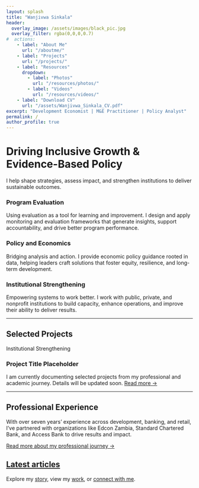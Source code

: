 ```yaml
---
layout: splash
title: "Wanjivwa Sinkala"
header:
  overlay_image: /assets/images/black_pic.jpg
  overlay_filter: rgba(0,0,0,0.7)
#  actions:
    - label: "About Me"
      url: "/aboutme/"
    - label: "Projects"
      url: "/projects/"
    - label: "Resources"
      dropdown:
        - label: "Photos"
          url: "/resources/photos/"
        - label: "Videos"
          url: "/resources/videos/"
    - label: "Download CV"
      url: "/assets/Wanjivwa_Sinkala_CV.pdf"
excerpt: "Development Economist | M&E Practitioner | Policy Analyst"
permalink: /
author_profile: true
---
```


<!-- Hero Intro -->
<div class="hero-intro">
  <h1>Driving Inclusive Growth & Evidence-Based Policy</h1>
  <p>I help shape strategies, assess impact, and strengthen institutions to deliver sustainable outcomes.</p>
</div>

<!-- Feature Grid -->
<section class="features-grid">
  <div class="feature-card">
    <h3>Program Evaluation</h3>
    <p>Using evaluation as a tool for learning and improvement. I design and apply monitoring and evaluation frameworks that generate insights, support accountability, and drive better program performance.</p>
  </div>
  <div class="feature-card">
    <h3>Policy and Economics</h3>
    <p>Bridging analysis and action. I provide economic policy guidance rooted in data, helping leaders craft solutions that foster equity, resilience, and long-term development.</p>
  </div>
  <div class="feature-card">
    <h3>Institutional Strengthening</h3>
    <p>Empowering systems to work better. I work with public, private, and nonprofit institutions to build capacity, enhance operations, and improve their ability to deliver results.</p>
  </div>
</section>

<!-- Divider -->
<hr class="section-divider"/>

<!-- Projects Preview -->
<section class="projects-preview">
  <h2>Selected Projects</h2>
  <article class="project-card">
    <div class="project-tag">Institutional Strengthening</div>
    <h3>Project Title Placeholder</h3>
    <p>I am currently documenting selected projects from my professional and academic journey. Details will be updated soon. 
    <a href="#" class="read-more">Read more →</a></p>
  </article>
</section>

<!-- Divider -->
<hr class="section-divider"/>

<!-- Experience Section -->
<section class="experience-section">
  <h2>Professional Experience</h2>
  <p>With over seven years’ experience across development, banking, and retail, I’ve partnered with organizations like Edcon Zambia, Standard Chartered Bank, and Access Bank to drive results and impact.</p>
  <p><a href="/aboutme/" class="cta-link">Read more about my professional journey →</a></p>
</section>

<!-- Latest Articles Section -->
<section id="comp-m4ida9ho" tabindex="-1" class="latest-articles-section">
  <h2>
    <a href="https://www.wanjivwasinkala.github.io/news-6" target="_self" rel="noopener noreferrer">Latest articles</a>
  </h2>
</section>

<!-- Footer Call-to-Action -->
<section class="footer-cta">
  <span>Explore my <a href="/aboutme/">story</a>, view my <a href="/projects/">work</a>, or <a href="/contact/">connect with me</a>.</span>
</section>
